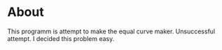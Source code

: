 About
=====
This programm is attempt to make the equal curve maker.
Unsuccessful attempt. I decided this problem easy.
